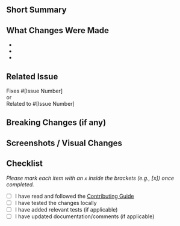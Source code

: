 ## Short Summary

<!-- Briefly describe what this PR does -->

## What Changes Were Made

<!-- List the changes introduced in this PR -->

-
-
-

## Related Issue

<!-- If this PR addresses an existing issue, please link it here -->

Fixes #[Issue Number]  
or  
Related to #[Issue Number]

## Breaking Changes (if any)

<!-- OPTIONAL: Describe any breaking changes this PR introduces -->

## Screenshots / Visual Changes

<!-- OPTIONAL: Add screenshots, recordings, or visual references if relevant -->

## Checklist

_Please mark each item with an `x` inside the brackets (e.g., [x]) once completed._

- [ ] I have read and followed the [Contributing Guide](https://github.com/NilFoundation/nil/blob/main/CONTRIBUTION-GUIDE.md)
- [ ] I have tested the changes locally
- [ ] I have added relevant tests (if applicable)
- [ ] I have updated documentation/comments (if applicable)
